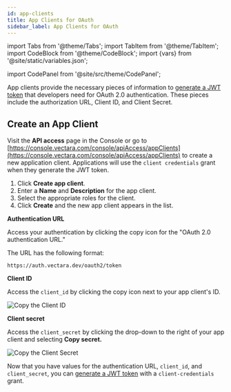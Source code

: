 ```yaml
---
id: app-clients
title: App Clients for OAuth
sidebar_label: App Clients for OAuth
---
```


import Tabs from '@theme/Tabs';
import TabItem from '@theme/TabItem';
import CodeBlock from '@theme/CodeBlock';
import {vars} from '@site/static/variables.json';

import CodePanel from '@site/src/theme/CodePanel';


App clients provide the necessary pieces of information to [generate a JWT token](/docs/learn/authentication/oauth-2#generate-a-jwt-token) 
that developers need for OAuth 2.0 authentication. These pieces include the 
authorization URL, Client ID, and Client Secret.

## Create an App Client

Visit the **API access** page in the Console or go 
to [https://console.vectara.com/console/apiAccess/appClients](https://console.vectara.com/console/apiAccess/appClients) to 
create a new application client. Applications will use the
`client credentials` grant when they generate the JWT token. 

1. Click **Create app client**.
2. Enter a **Name** and **Description** for the app client.
3. Select the appropriate roles for the client.
4. Click **Create** and the new app client appears in the list.

**Authentication URL**

Access your authentication by clicking the copy icon for the "OAuth 2.0 
authentication URL."

The URL has the following format:

`https://auth.vectara.dev/oauth2/token`

**Client ID**

Access the `client_id` by clicking the copy icon next to your app client's ID.

![Copy the Client ID](/img/copy_client_id.png)

**Client secret**

Access the `client_secret` by clicking the drop-down to the right of your app 
client and selecting **Copy secret.**

![Copy the Client Secret](/img/copy_client_secret.png)

Now that you have values for the authentication URL, `client_id`, and `client_secret`, 
you can [generate a JWT token](/docs/learn/authentication/oauth-2#generate-a-jwt-token) with a `client-credentials` grant.
